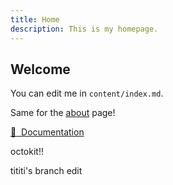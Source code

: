 ```yaml
---
title: Home
description: This is my homepage.
---
```


## Welcome

You can edit me  in  <code>content/index.md</code>.

Same for the [about](/about) page!

[📖 &nbsp;Documentation](https://content.nuxtjs.org)

 octokit!!

tititi's branch edit